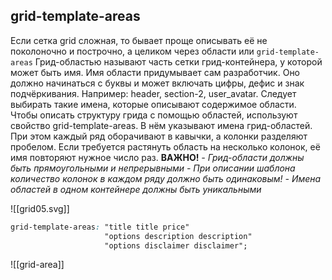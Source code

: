 ## grid-template-areas
Если сетка grid сложная, то бывает проще описывать её не поколоночно и построчно, а целиком через области или `grid-template-areas`
Грид-областью называют часть сетки грид-контейнера, у которой может быть имя. Имя области придумывает сам разработчик. Оно должно начинаться с буквы и может включать цифры, дефис и знак подчёркивания. Например: header, section-2, user_avatar. Следует выбирать такие имена, которые описывают содержимое области.
Чтобы описать структуру грида с помощью областей, используют свойство grid-template-areas. В нём указывают имена грид-областей. При этом каждый ряд оборачивают в кавычки, а колонки разделяют пробелом. Если требуется растянуть область на несколько колонок, её имя повторяют нужное число раз.
	**ВАЖНО!** 
	*- Грид-области должны быть прямоугольными и непрерывными*
	*- При описании шаблона количество колонок в каждом ряду должно быть одинаковым!*
	*- Имена областей в одном контейнере должны быть уникальными*

![[grid05.svg]]
```css
grid-template-areas: "title title price"
                     "options description description"
                     "options disclaimer disclaimer";
```
![[grid-area]]
